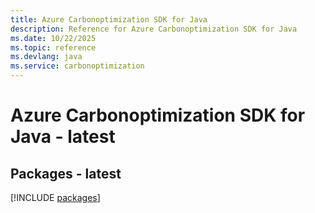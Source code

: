 ```yaml
---
title: Azure Carbonoptimization SDK for Java
description: Reference for Azure Carbonoptimization SDK for Java
ms.date: 10/22/2025
ms.topic: reference
ms.devlang: java
ms.service: carbonoptimization
---
```

# Azure Carbonoptimization SDK for Java - latest
## Packages - latest
[!INCLUDE [packages](carbonoptimization-index.md)]